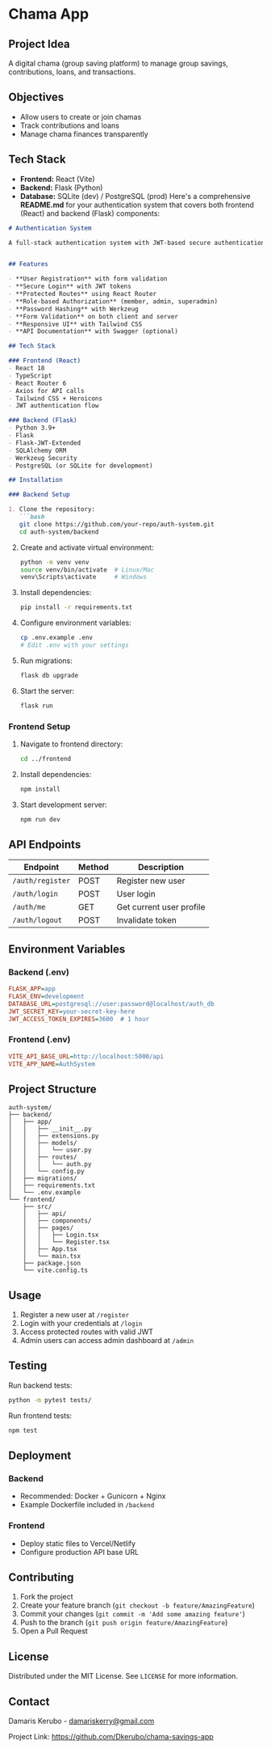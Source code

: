 # Chama App


## Project Idea
A digital chama (group saving platform) to manage group savings, contributions, loans, and transactions.

## Objectives
- Allow users to create or join chamas
- Track contributions and loans
- Manage chama finances transparently

## Tech Stack
- **Frontend:** React (Vite)
- **Backend:** Flask (Python)
- **Database:** SQLite (dev) / PostgreSQL (prod)
Here's a comprehensive **README.md** for your authentication system that covers both frontend (React) and backend (Flask) components:

```markdown
# Authentication System

A full-stack authentication system with JWT-based secure authentication, user registration, and role-based access control.


## Features

- **User Registration** with form validation
- **Secure Login** with JWT tokens
- **Protected Routes** using React Router
- **Role-based Authorization** (member, admin, superadmin)
- **Password Hashing** with Werkzeug
- **Form Validation** on both client and server
- **Responsive UI** with Tailwind CSS
- **API Documentation** with Swagger (optional)

## Tech Stack

### Frontend (React)
- React 18
- TypeScript
- React Router 6
- Axios for API calls
- Tailwind CSS + Heroicons
- JWT authentication flow

### Backend (Flask)
- Python 3.9+
- Flask
- Flask-JWT-Extended
- SQLAlchemy ORM
- Werkzeug Security
- PostgreSQL (or SQLite for development)

## Installation

### Backend Setup

1. Clone the repository:
   ```bash
   git clone https://github.com/your-repo/auth-system.git
   cd auth-system/backend
   ```

2. Create and activate virtual environment:
   ```bash
   python -m venv venv
   source venv/bin/activate  # Linux/Mac
   venv\Scripts\activate     # Windows
   ```

3. Install dependencies:
   ```bash
   pip install -r requirements.txt
   ```

4. Configure environment variables:
   ```bash
   cp .env.example .env
   # Edit .env with your settings
   ```

5. Run migrations:
   ```bash
   flask db upgrade
   ```

6. Start the server:
   ```bash
   flask run
   ```

### Frontend Setup

1. Navigate to frontend directory:
   ```bash
   cd ../frontend
   ```

2. Install dependencies:
   ```bash
   npm install
   ```

3. Start development server:
   ```bash
   npm run dev
   ```

## API Endpoints

| Endpoint | Method | Description |
|----------|--------|-------------|
| `/auth/register` | POST | Register new user |
| `/auth/login` | POST | User login |
| `/auth/me` | GET | Get current user profile |
| `/auth/logout` | POST | Invalidate token |

## Environment Variables

### Backend (.env)
```ini
FLASK_APP=app
FLASK_ENV=development
DATABASE_URL=postgresql://user:password@localhost/auth_db
JWT_SECRET_KEY=your-secret-key-here
JWT_ACCESS_TOKEN_EXPIRES=3600  # 1 hour
```

### Frontend (.env)
```ini
VITE_API_BASE_URL=http://localhost:5000/api
VITE_APP_NAME=AuthSystem
```

## Project Structure

```
auth-system/
├── backend/
│   ├── app/
│   │   ├── __init__.py
│   │   ├── extensions.py
│   │   ├── models/
│   │   │   └── user.py
│   │   ├── routes/
│   │   │   └── auth.py
│   │   └── config.py
│   ├── migrations/
│   ├── requirements.txt
│   └── .env.example
└── frontend/
    ├── src/
    │   ├── api/
    │   ├── components/
    │   ├── pages/
    │   │   ├── Login.tsx
    │   │   └── Register.tsx
    │   ├── App.tsx
    │   └── main.tsx
    ├── package.json
    └── vite.config.ts
```

## Usage

1. Register a new user at `/register`
2. Login with your credentials at `/login`
3. Access protected routes with valid JWT
4. Admin users can access admin dashboard at `/admin`

## Testing

Run backend tests:
```bash
python -m pytest tests/
```

Run frontend tests:
```bash
npm test
```

## Deployment

### Backend
- Recommended: Docker + Gunicorn + Nginx
- Example Dockerfile included in `/backend`

### Frontend
- Deploy static files to Vercel/Netlify
- Configure production API base URL

## Contributing

1. Fork the project
2. Create your feature branch (`git checkout -b feature/AmazingFeature`)
3. Commit your changes (`git commit -m 'Add some amazing feature'`)
4. Push to the branch (`git push origin feature/AmazingFeature`)
5. Open a Pull Request

## License

Distributed under the MIT License. See `LICENSE` for more information.

## Contact

Damaris Kerubo - damariskerry@gmail.com

Project Link: https://github.com/Dkerubo/chama-savings-app
```
